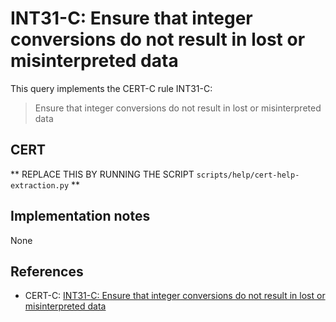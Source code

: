 # INT31-C: Ensure that integer conversions do not result in lost or misinterpreted data

This query implements the CERT-C rule INT31-C:

> Ensure that integer conversions do not result in lost or misinterpreted data


## CERT

** REPLACE THIS BY RUNNING THE SCRIPT `scripts/help/cert-help-extraction.py` **

## Implementation notes

None

## References

* CERT-C: [INT31-C: Ensure that integer conversions do not result in lost or misinterpreted data](https://wiki.sei.cmu.edu/confluence/display/c)
